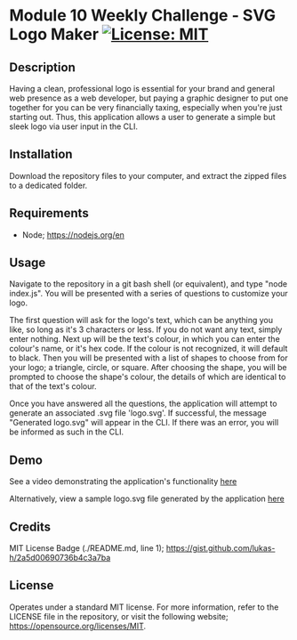 # Module 10 Weekly Challenge - SVG Logo Maker [![License: MIT](https://img.shields.io/badge/License-MIT-yellow.svg)](https://opensource.org/licenses/MIT)

## Description

Having a clean, professional logo is essential for your brand and general web presence as a web developer, but paying a graphic designer to put one together for you can be very financially taxing, especially when you're just starting out. Thus, this application allows a user to generate a simple but sleek logo via user input in the CLI.

## Installation

Download the repository files to your computer, and extract the zipped files to a dedicated folder.

## Requirements

- Node; https://nodejs.org/en

## Usage

Navigate to the repository in a git bash shell (or equivalent), and type "node index.js". You will be presented with a series of questions to customize your logo.

The first question will ask for the logo's text, which can be anything you like, so long as it's 3 characters or less. If you do not want any text, simply enter nothing. Next up will be the text's colour, in which you can enter the colour's name, or it's hex code. If the colour is not recognized, it will default to black. Then you will be presented with a list of shapes to choose from for your logo; a triangle, circle, or square. After choosing the shape, you will be prompted to choose the shape's colour, the details of which are identical to that of the text's colour.

Once you have answered all the questions, the application will attempt to generate an associated .svg file 'logo.svg'. If successful, the message "Generated logo.svg" will appear in the CLI. If there was an error, you will be informed as such in the CLI.

## Demo

See a video demonstrating the application's functionality [here](https://drive.google.com/file/d/1Io5fwpGrN3owlBMWcEu9OmyzhenVtrOP/view?usp=sharing)

Alternatively, view a sample logo.svg file generated by the application [here](./sampleLogo.svg)

## Credits

MIT License Badge (./README.md, line 1);
https://gist.github.com/lukas-h/2a5d00690736b4c3a7ba

## License

Operates under a standard MIT license. For more information, refer to the LICENSE file in the repository, or visit the following website; https://opensource.org/licenses/MIT.
